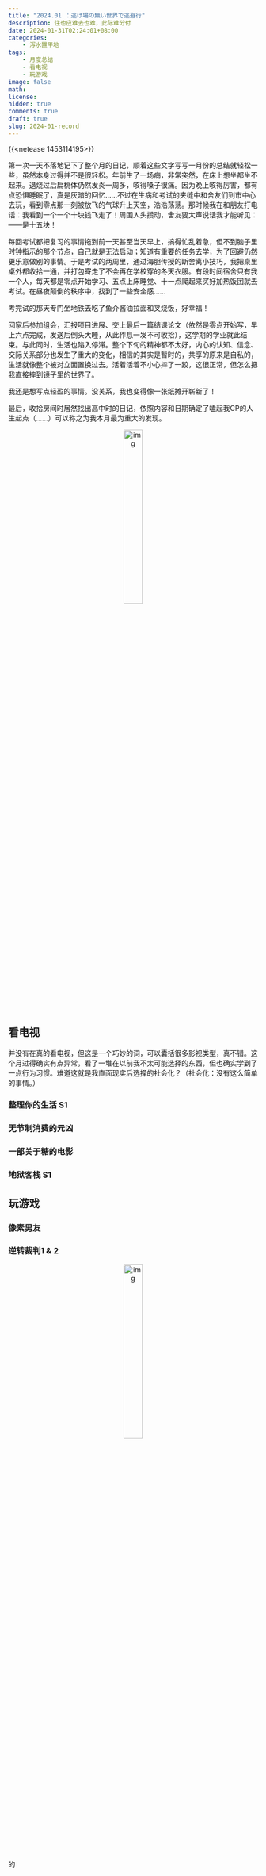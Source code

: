 ```yaml
---
title: "2024.01 ：逃げ場の無い世界で逃避行"
description: 住也应难去也难，此际难分付
date: 2024-01-31T02:24:01+08:00
categories: 
    - 泻水置平地
tags:
    - 月度总结
    - 看电视
    - 玩游戏
image: false
math: 
license: 
hidden: true
comments: true
draft: true
slug: 2024-01-record
---
```


{{<netease 1453114195>}}

第一次一天不落地记下了整个月的日记，顺着这些文字写写一月份的总结就轻松一些，虽然本身过得并不是很轻松。年前生了一场病，非常突然，在床上想坐都坐不起来。退烧过后扁桃体仍然发炎一周多，咳得嗓子很痛。因为晚上咳得厉害，都有点恐惧睡眠了，真是灰暗的回忆……不过在生病和考试的夹缝中和舍友们到市中心去玩，看到零点那一刻被放飞的气球升上天空，浩浩荡荡。那时候我在和朋友打电话：我看到一个一个十块钱飞走了！周围人头攒动，舍友要大声说话我才能听见：——是十五块！

每回考试都把复习的事情拖到前一天甚至当天早上，搞得忙乱着急，但不到脑子里时钟指示的那个节点，自己就是无法启动；知道有重要的任务去学，为了回避仍然更乐意做别的事情。于是考试的两周里，通过海胆传授的断舍离小技巧，我把桌里桌外都收拾一通，并打包寄走了不会再在学校穿的冬天衣服。有段时间宿舍只有我一个人，每天都是零点开始学习、五点上床睡觉、十一点爬起来买好加热饭团就去考试。在昼夜颠倒的秩序中，找到了一些安全感……

考完试的那天专门坐地铁去吃了鱼介酱油拉面和叉烧饭，好幸福！

回家后参加组会，汇报项目进展、交上最后一篇结课论文（依然是零点开始写，早上六点完成，发送后倒头大睡，从此作息一发不可收拾），这学期的学业就此结束。与此同时，生活也陷入停滞。整个下旬的精神都不太好，内心的认知、信念、交际关系部分也发生了重大的变化，相信的其实是暂时的，共享的原来是自私的，生活就像整个被对立面置换过去。活着活着不小心摔了一跤，这很正常，但怎么把我直接摔到镜子里的世界了。

我还是想写点轻盈的事情。没关系，我也变得像一张纸摊开崭新了！

最后，收拾房间时居然找出高中时的日记，依照内容和日期确定了嗑起我CP的人生起点（……）可以称之为我本月最为重大的发现。

<center>
    <figure>
        <img src="/img/2024-1/1.jpg" alt="img" style="width:30%;">
    </figure>
</center>

## 看电视

并没有在真的看电视，但这是一个巧妙的词，可以囊括很多影视类型，真不错。这个月过得确实有点异常，看了一堆在以前我不太可能选择的东西，但也确实学到了一点行为习惯。难道这就是我直面现实后选择的社会化？（社会化：没有这么简单的事情。）

### 整理你的生活 S1



### 无节制消费的元凶



### 一部关于糖的电影



### 地狱客栈 S1





## 玩游戏

### 像素男友 



### 逆转裁判1 & 2

<center>
    <figure>
        <img src="/img/2024-1/d1.jpg" alt="img" style="width:30%;">
    </figure>
</center>


## 

的
